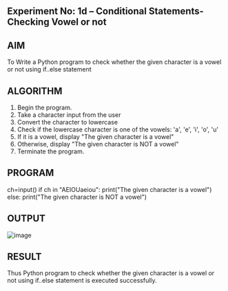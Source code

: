 ## Experiment No: 1d – Conditional Statements- Checking Vowel or not

## AIM  
To Write a Python program to check whether the given character is a vowel or not using if..else statement
## ALGORITHM  
1. Begin the program.  
2. Take a character input from the user
3. Convert the character to lowercase
4. Check if the lowercase character is one of the vowels: 'a', 'e', 'i', 'o', 'u'
5. If it is a vowel, display "The given character is a vowel"
6. Otherwise, display "The given character is NOT a vowel"
4. Terminate the program.

## PROGRAM

ch=input()
if ch in "AEIOUaeiou":
    print("The given character is a vowel")
else:
    print("The given character is NOT a vowel")


## OUTPUT
![image](https://github.com/user-attachments/assets/6fb6121f-4c0c-4cb7-880f-fb0acc7808df)

## RESULT

Thus Python program to check whether the given character is a vowel or not using if..else statement is executed successfully.
